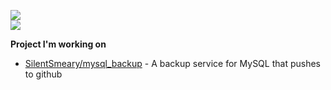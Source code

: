 ![](https://github-readme-stats.vercel.app/api?username=SilentSmeary&theme=dark&hide_border=false&include_all_commits=false&count_private=false)<br/>
![](https://github-readme-streak-stats.herokuapp.com/?user=SilentSmeary&theme=dark&hide_border=false)<br/>

**Project I'm working on**
- [SilentSmeary/mysql_backup](https://github.com/SilentSmeary/mysql_backup) - A backup service for MySQL that pushes to github
